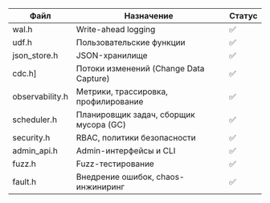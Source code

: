 | Файл                                                    | Назначение                             | Статус |
| ------------------------------------------------------- | -------------------------------------- | ------ |
|  wal.h                                                  | Write-ahead logging                    | ✅     |
|  udf.h                                                  | Пользовательские функции               | ✅     |
|  json\_store.h                                          | JSON-хранилище                         | ✅     |
|  cdc.h]                                                 | Потоки изменений (Change Data Capture) | ✅     |
|  observability.h                                        | Метрики, трассировка, профилирование   | ✅     |
|  scheduler.h                                            | Планировщик задач, сборщик мусора (GC) | ✅     |
|  security.h                                             | RBAC, политики безопасности            | ✅     |
|  admin\_api.h                                           | Admin-интерфейсы и CLI                 | ✅     |
|  fuzz.h                                                 | Fuzz-тестирование                      | ✅     |
|  fault.h                                                | Внедрение ошибок, chaos-инжиниринг     | ✅     |
